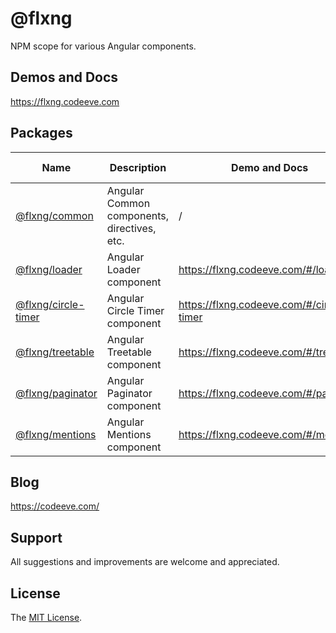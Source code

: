 
# @flxng
NPM scope for various Angular components.


## Demos and Docs
https://flxng.codeeve.com


## Packages
Name | Description | Demo and Docs | Latest Version
--- | --- | --- | --- 
[@flxng/common](https://github.com/seidme/flxng/tree/master/projects/common)| Angular Common components, directives, etc. | / |  1.1.4
[@flxng/loader](https://github.com/seidme/flxng/tree/master/projects/loader) | Angular Loader component | https://flxng.codeeve.com/#/loader | 1.1.5
[@flxng/circle-timer](https://github.com/seidme/flxng/tree/master/projects/circle-timer) | Angular Circle Timer component | https://flxng.codeeve.com/#/circle-timer | 1.1.5
[@flxng/treetable](https://github.com/seidme/flxng/tree/master/projects/treetable) | Angular Treetable component | https://flxng.codeeve.com/#/treetable | 1.2.0
[@flxng/paginator](https://github.com/seidme/flxng/tree/master/projects/paginator) | Angular Paginator component | https://flxng.codeeve.com/#/paginator | 1.1.9
[@flxng/mentions](https://github.com/seidme/flxng/tree/master/projects/mentions) | Angular Mentions component | https://flxng.codeeve.com/#/mentions | 1.1.4


## Blog
https://codeeve.com/


## Support
All suggestions and improvements are welcome and appreciated.


## License
The [MIT License](https://github.com/seidme/flxng/blob/master/LICENSE).
